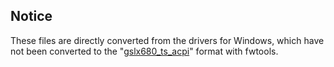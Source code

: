 ## Notice
These files are directly converted from the drivers for Windows, which have not been converted to the "[gslx680\_ts\_acpi](https://github.com/onitake/gsl-firmware#gslx680_ts_acpi)" format with fwtools.
